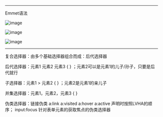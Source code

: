 -------
Emmet语法

![image](https://user-images.githubusercontent.com/55564937/127864047-e2443e3d-92e6-431a-a447-907784a1cdd2.png)

![image](https://user-images.githubusercontent.com/55564937/127864362-7e7d75d1-4639-453c-a6db-99617d5b4f97.png)

![image](https://user-images.githubusercontent.com/55564937/127864651-cd869e9f-230e-4e8e-8def-3643e69bcf32.png)

-------
复合选择器：由多个基础选择器组合而成：后代选择器 

后代选择器：元素1 元素2 元素3 { }  ；元素2可以是元素1的儿子/孙子，只要是后代就行

子选择器：元素1 > 元素2 { } ；元素2是元素1的亲儿子

并集选择器：元素1，元素2，元素3 { }

伪类选择器：链接伪类 a:link a:visited a:hover a:active 声明时按照LVHA的顺序； input:focus 针对表单元素的获取焦点的伪类选择器

